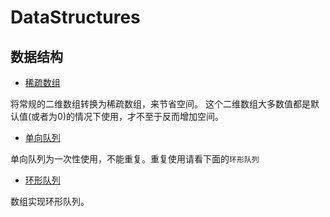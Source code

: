 # DataStructures

## 数据结构


- [稀疏数组](sparse-array/src/main/resources/SparseArray.md)
 
将常规的二维数组转换为稀疏数组，来节省空间。
这个二维数组大多数值都是默认值(或者为0)的情况下使用，才不至于反而增加空间。

- [单向队列](unidirectional-queue/src/main/resources/unidirectional-queue.md)

单向队列为一次性使用，不能重复。重复使用请看下面的`环形队列`

- [环形队列](circle-queue/src/main/resources/circle-queue.md)

数组实现环形队列。
